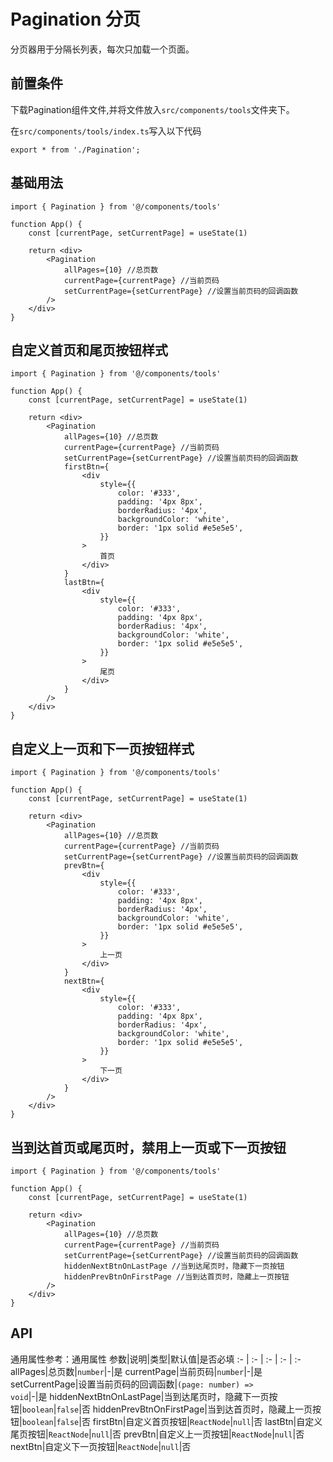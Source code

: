 # Pagination 分页
分页器用于分隔长列表，每次只加载一个页面。

## 前置条件
下载Pagination组件文件,并将文件放入`src/components/tools`文件夹下。

在`src/components/tools/index.ts`写入以下代码
```tsx
export * from './Pagination';
```

## 基础用法
```tsx
import { Pagination } from '@/components/tools'

function App() {
    const [currentPage, setCurrentPage] = useState(1)

    return <div>
        <Pagination
            allPages={10} //总页数
            currentPage={currentPage} //当前页码
            setCurrentPage={setCurrentPage} //设置当前页码的回调函数
        />
    </div>
}
```

## 自定义首页和尾页按钮样式
```tsx
import { Pagination } from '@/components/tools'

function App() {
    const [currentPage, setCurrentPage] = useState(1)

    return <div>
        <Pagination
            allPages={10} //总页数
            currentPage={currentPage} //当前页码
            setCurrentPage={setCurrentPage} //设置当前页码的回调函数
            firstBtn={
                <div
                    style={{
                        color: '#333',
                        padding: '4px 8px',
                        borderRadius: '4px',
                        backgroundColor: 'white',
                        border: '1px solid #e5e5e5',
                    }}
                >
                    首页
                </div>
            }
            lastBtn={
                <div
                    style={{
                        color: '#333',
                        padding: '4px 8px',
                        borderRadius: '4px',
                        backgroundColor: 'white',
                        border: '1px solid #e5e5e5',
                    }}
                >
                    尾页
                </div>
            }
        />
    </div>
}
```

## 自定义上一页和下一页按钮样式
```tsx
import { Pagination } from '@/components/tools'

function App() {
    const [currentPage, setCurrentPage] = useState(1)

    return <div>
        <Pagination
            allPages={10} //总页数
            currentPage={currentPage} //当前页码
            setCurrentPage={setCurrentPage} //设置当前页码的回调函数
            prevBtn={
                <div
                    style={{
                        color: '#333',
                        padding: '4px 8px',
                        borderRadius: '4px',
                        backgroundColor: 'white',
                        border: '1px solid #e5e5e5',
                    }}
                >
                    上一页
                </div>
            }
            nextBtn={
                <div
                    style={{
                        color: '#333',
                        padding: '4px 8px',
                        borderRadius: '4px',
                        backgroundColor: 'white',
                        border: '1px solid #e5e5e5',
                    }}
                >
                    下一页
                </div>
            }
        />
    </div>
}
```

## 当到达首页或尾页时，禁用上一页或下一页按钮
```tsx
import { Pagination } from '@/components/tools'

function App() {
    const [currentPage, setCurrentPage] = useState(1)

    return <div>
        <Pagination
            allPages={10} //总页数
            currentPage={currentPage} //当前页码
            setCurrentPage={setCurrentPage} //设置当前页码的回调函数
            hiddenNextBtnOnLastPage //当到达尾页时，隐藏下一页按钮
            hiddenPrevBtnOnFirstPage //当到达首页时，隐藏上一页按钮
        />
    </div>
}
```

## API
通用属性参考：通用属性
参数|说明|类型|默认值|是否必填
:- | :- | :- | :- | :-
allPages|总页数|<code>number</code>|-|是
currentPage|当前页码|<code>number</code>|-|是
setCurrentPage|设置当前页码的回调函数|<code>(page: number) => void</code>|-|是
hiddenNextBtnOnLastPage|当到达尾页时，隐藏下一页按钮|<code>boolean</code>|<code>false</code>|否
hiddenPrevBtnOnFirstPage|当到达首页时，隐藏上一页按钮|<code>boolean</code>|<code>false</code>|否
firstBtn|自定义首页按钮|<code>ReactNode</code>|<code>null</code>|否
lastBtn|自定义尾页按钮|<code>ReactNode</code>|<code>null</code>|否
prevBtn|自定义上一页按钮|<code>ReactNode</code>|<code>null</code>|否
nextBtn|自定义下一页按钮|<code>ReactNode</code>|<code>null</code>|否
